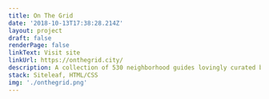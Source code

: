 ```yaml
---
title: On The Grid
date: '2018-10-13T17:38:28.214Z'
layout: project
draft: false
renderPage: false
linkText: Visit site
linkUrl: https://onthegrid.city/
description: A collection of 530 neighborhood guides lovingly curated by local creatives in 107 cities around the world.
stack: Siteleaf, HTML/CSS
img: './onthegrid.png'
---
```


